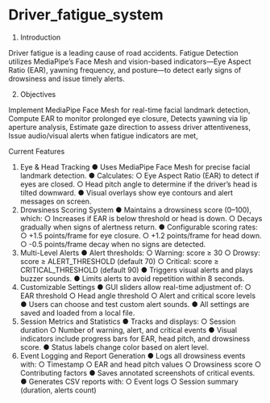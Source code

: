 # Driver_fatigue_system 
1. Introduction
   
Driver fatigue is a leading cause of road accidents. Fatigue Detection utilizes
MediaPipe’s Face Mesh and vision-based indicators—Eye Aspect Ratio (EAR), yawning
frequency, and posture—to detect early signs of drowsiness and issue timely alerts.

2. Objectives

  Implement MediaPipe Face Mesh for real-time facial landmark detection,
  Compute EAR to monitor prolonged eye closure,
  Detects yawning via lip aperture analysis,
  Estimate gaze direction to assess driver attentiveness,
  Issue audio/visual alerts when fatigue indicators are met,

  
Current Features
1. Eye & Head Tracking
● Uses MediaPipe Face Mesh for precise facial landmark detection.
● Calculates:
○ Eye Aspect Ratio (EAR) to detect if eyes are closed.
○ Head pitch angle to determine if the driver’s head is tilted downward.
● Visual overlays show eye contours and alert messages on screen.
2. Drowsiness Scoring System
● Maintains a drowsiness score (0–100), which:
○ Increases if EAR is below threshold or head is down.
○ Decays gradually when signs of alertness return.
● Configurable scoring rates:
○ +1.5 points/frame for eye closure.
○ +1.2 points/frame for head down.
○ -0.5 points/frame decay when no signs are detected.
3. Multi-Level Alerts
● Alert thresholds:
○ Warning: score ≥ 30
○ Drowsy: score ≥ ALERT_THRESHOLD (default 70)
○ Critical: score ≥ CRITICAL_THRESHOLD (default 90)
● Triggers visual alerts and plays buzzer sounds.
● Limits alerts to avoid repetition within 8 seconds.
4. Customizable Settings
● GUI sliders allow real-time adjustment of:
○ EAR threshold
○ Head angle threshold
○ Alert and critical score levels
● Users can choose and test custom alert sounds.
● All settings are saved and loaded from a local file.
5. Session Metrics and Statistics
● Tracks and displays:
○ Session duration
○ Number of warning, alert, and critical events
● Visual indicators include progress bars for EAR, head pitch, and drowsiness
score.
● Status labels change color based on alert level.
6. Event Logging and Report Generation
● Logs all drowsiness events with:
○ Timestamp
○ EAR and head pitch values
○ Drowsiness score
○ Contributing factors
● Saves annotated screenshots of critical events.
● Generates CSV reports with:
○ Event logs
○ Session summary (duration, alerts count)

